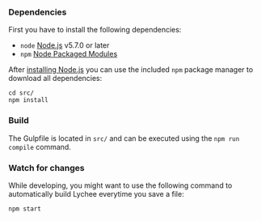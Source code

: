 ### Dependencies

First you have to install the following dependencies:

- `node` [Node.js](http://nodejs.org) v5.7.0 or later
- `npm` [Node Packaged Modules](https://www.npmjs.org)

After [installing Node.js](http://nodejs.org) you can use the included `npm` package manager to download all dependencies:

```
cd src/
npm install
```

### Build

The Gulpfile is located in `src/` and can be executed using the `npm run compile` command.

### Watch for changes

While developing, you might want to use the following command to automatically build Lychee everytime you save a file:

```
npm start
```
